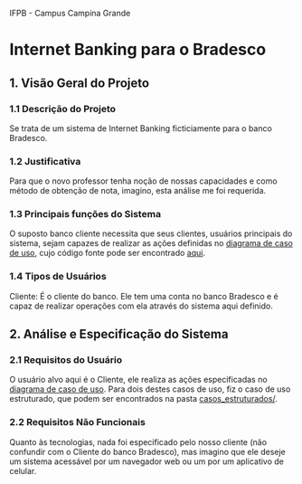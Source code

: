
IFPB - Campus Campina Grande

# Internet Banking para o Bradesco

## 1. Visão Geral do Projeto

### 1.1 Descrição do Projeto

Se trata de um sistema de Internet Banking ficticiamente para o banco Bradesco.

### 1.2 Justificativa

Para que o novo professor tenha noção de nossas capacidades e como método de
obtenção de nota, imagino, esta análise me foi requerida.

### 1.3 Principais funções do Sistema

O suposto banco cliente necessita que seus clientes, usuários principais do
sistema, sejam capazes de realizar as ações definidas no 
[diagrama de caso de uso](caso_de_uso.png), cujo código fonte pode ser
encontrado [aqui](src/caso_de_uso.puml).

### 1.4 Tipos de Usuários

Cliente:
	É o cliente do banco. Ele tem uma conta no banco Bradesco e é capaz de
	realizar operações com ela através do sistema aqui definido.

## 2. Análise e Especificação do Sistema

### 2.1 Requisitos do Usuário

O usuário alvo aqui é o Cliente, ele realiza as ações especificadas no
[diagrama de caso de uso](caso_de_uso.puml). Para dois destes casos de uso,
fiz o caso de uso estruturado, que podem ser encontrados na pasta
[casos_estruturados/](casos_estruturados/).

### 2.2 Requisitos Não Funcionais

Quanto às tecnologias, nada foi especificado pelo nosso cliente (não confundir
com o Cliente do banco Bradesco), mas imagino que ele deseje um sistema
acessável por um navegador web ou um por um aplicativo de celular.

